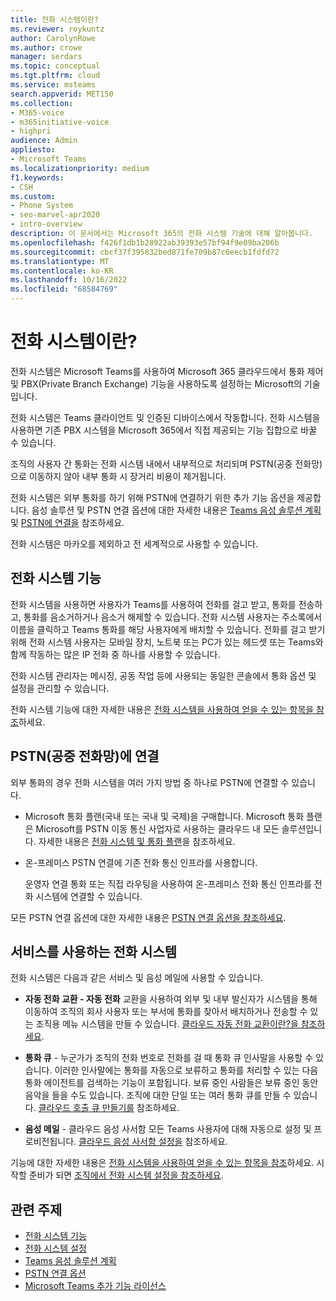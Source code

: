 ```yaml
---
title: 전화 시스템이란?
ms.reviewer: roykuntz
author: CarolynRowe
ms.author: crowe
manager: serdars
ms.topic: conceptual
ms.tgt.pltfrm: cloud
ms.service: msteams
search.appverid: MET150
ms.collection:
- M365-voice
- m365initiative-voice
- highpri
audience: Admin
appliesto:
- Microsoft Teams
ms.localizationpriority: medium
f1.keywords:
- CSH
ms.custom:
- Phone System
- seo-marvel-apr2020
- intro-overview
description: 이 문서에서는 Microsoft 365의 전화 시스템 기술에 대해 알아봅니다.
ms.openlocfilehash: f426f1db1b28922ab39393e57bf94f9e09ba206b
ms.sourcegitcommit: cbcf37f395832bed871fe709b87c6eecb1fdfd72
ms.translationtype: MT
ms.contentlocale: ko-KR
ms.lasthandoff: 10/16/2022
ms.locfileid: "68584769"
---
```

# <a name="what-is-phone-system"></a>전화 시스템이란?

전화 시스템은 Microsoft Teams를 사용하여 Microsoft 365 클라우드에서 통화 제어 및 PBX(Private Branch Exchange) 기능을 사용하도록 설정하는 Microsoft의 기술입니다.

전화 시스템은 Teams 클라이언트 및 인증된 디바이스에서 작동합니다. 전화 시스템을 사용하면 기존 PBX 시스템을 Microsoft 365에서 직접 제공되는 기능 집합으로 바꿀 수 있습니다.

조직의 사용자 간 통화는 전화 시스템 내에서 내부적으로 처리되며 PSTN(공중 전화망)으로 이동하지 않아 내부 통화 시 장거리 비용이 제거됩니다. 

전화 시스템은 외부 통화를 하기 위해 PSTN에 연결하기 위한 추가 기능 옵션을 제공합니다. 음성 솔루션 및 PSTN 연결 옵션에 대한 자세한 내용은 [Teams 음성 솔루션 계획](cloud-voice-landing-page.md) 및 [PSTN에 연결을](#connect-to-the-public-switched-telephone-network-pstn) 참조하세요.

전화 시스템은 마카오를 제외하고 전 세계적으로 사용할 수 있습니다. 

## <a name="phone-system-features"></a>전화 시스템 기능

전화 시스템을 사용하면 사용자가 Teams를 사용하여 전화를 걸고 받고, 통화를 전송하고, 통화를 음소거하거나 음소거 해제할 수 있습니다. 전화 시스템 사용자는 주소록에서 이름을 클릭하고 Teams 통화를 해당 사용자에게 배치할 수 있습니다. 전화를 걸고 받기 위해 전화 시스템 사용자는 모바일 장치, 노트북 또는 PC가 있는 헤드셋 또는 Teams와 함께 작동하는 많은 IP 전화 중 하나를 사용할 수 있습니다. 

전화 시스템 관리자는 메시징, 공동 작업 등에 사용되는 동일한 콘솔에서 통화 옵션 및 설정을 관리할 수 있습니다.

전화 시스템 기능에 대한 자세한 내용은 [전화 시스템을 사용하여 얻을 수 있는 항목을 참조](here-s-what-you-get-with-phone-system.md)하세요.
  

## <a name="connect-to-the-public-switched-telephone-network-pstn"></a>PSTN(공중 전화망)에 연결
  
외부 통화의 경우 전화 시스템을 여러 가지 방법 중 하나로 PSTN에 연결할 수 있습니다.
  
- Microsoft 통화 플랜(국내 또는 국내 및 국제)을 구매합니다. Microsoft 통화 플랜은 Microsoft를 PSTN 이동 통신 사업자로 사용하는 클라우드 내 모든 솔루션입니다. 자세한 내용은 [전화 시스템 및 통화 플랜](calling-plan-landing-page.md)을 참조하세요.

- 온-프레미스 PSTN 연결에 기존 전화 통신 인프라를 사용합니다.

  운영자 연결 통화 또는 직접 라우팅을 사용하여 온-프레미스 전화 통신 인프라를 전화 시스템에 연결할 수 있습니다. 

모든 PSTN 연결 옵션에 대한 자세한 내용은 [PSTN 연결 옵션을 참조하세요](pstn-connectivity.md).


## <a name="phone-system-with-services"></a>서비스를 사용하는 전화 시스템

전화 시스템은 다음과 같은 서비스 및 음성 메일에 사용할 수 있습니다.

- **자동 전화 교환 - 자동 전화** 교환을 사용하여 외부 및 내부 발신자가 시스템을 통해 이동하여 조직의 회사 사용자 또는 부서에 통화를 찾아서 배치하거나 전송할 수 있는 조직용 메뉴 시스템을 만들 수 있습니다. [클라우드 자동 전화 교환이란?을 참조하세요](what-are-phone-system-auto-attendants.md).

- **통화 큐** - 누군가가 조직의 전화 번호로 전화를 걸 때 통화 큐 인사말을 사용할 수 있습니다. 이러한 인사말에는 통화를 자동으로 보류하고 통화를 처리할 수 있는 다음 통화 에이전트를 검색하는 기능이 포함됩니다. 보류 중인 사람들은 보류 중인 동안 음악을 들을 수도 있습니다. 조직에 대한 단일 또는 여러 통화 큐를 만들 수 있습니다. [클라우드 호출 큐 만들기를](create-a-phone-system-call-queue.md) 참조하세요.

- **음성 메일** - 클라우드 음성 사서함 모든 Teams 사용자에 대해 자동으로 설정 및 프로비전됩니다. [클라우드 음성 사서함 설정을](set-up-phone-system-voicemail.md) 참조하세요.

기능에 대한 자세한 내용은 [전화 시스템을 사용하여 얻을 수 있는 항목을 참조](here-s-what-you-get-with-phone-system.md)하세요. 시작할 준비가 되면 [조직에서 전화 시스템 설정을 참조하세요](setting-up-your-phone-system.md).

## <a name="related-topics"></a>관련 주제

- [전화 시스템 기능](here-s-what-you-get-with-phone-system.md)
- [전화 시스템 설정](setting-up-your-phone-system.md)
- [Teams 음성 솔루션 계획](cloud-voice-landing-page.md)
- [PSTN 연결 옵션](pstn-connectivity.md)
- [Microsoft Teams 추가 기능 라이선스](./teams-add-on-licensing/microsoft-teams-add-on-licensing.md)
